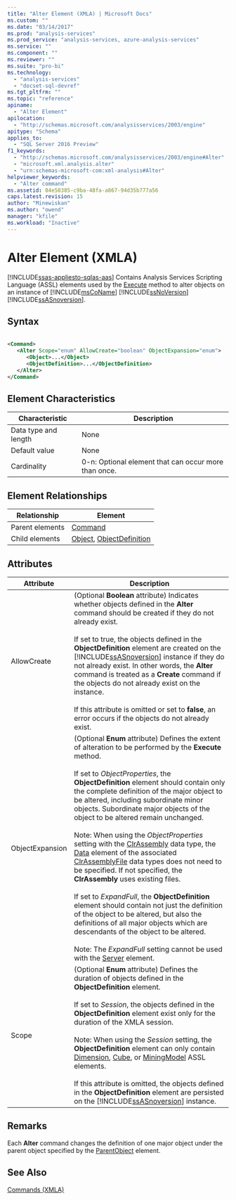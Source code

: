 ```yaml
---
title: "Alter Element (XMLA) | Microsoft Docs"
ms.custom: ""
ms.date: "03/14/2017"
ms.prod: "analysis-services"
ms.prod_service: "analysis-services, azure-analysis-services"
ms.service: ""
ms.component: ""
ms.reviewer: ""
ms.suite: "pro-bi"
ms.technology: 
  - "analysis-services"
  - "docset-sql-devref"
ms.tgt_pltfrm: ""
ms.topic: "reference"
apiname: 
  - "Alter Element"
apilocation: 
  - "http://schemas.microsoft.com/analysisservices/2003/engine"
apitype: "Schema"
applies_to: 
  - "SQL Server 2016 Preview"
f1_keywords: 
  - "http://schemas.microsoft.com/analysisservices/2003/engine#Alter"
  - "microsoft.xml.analysis.alter"
  - "urn:schemas-microsoft-com:xml-analysis#Alter"
helpviewer_keywords: 
  - "Alter command"
ms.assetid: 84e58385-c9ba-48fa-a867-94d35b777a56
caps.latest.revision: 15
author: "Minewiskan"
ms.author: "owend"
manager: "kfile"
ms.workload: "Inactive"
---
```

# Alter Element (XMLA)
[!INCLUDE[ssas-appliesto-sqlas-aas](../../../includes/ssas-appliesto-sqlas-aas.md)]
  Contains Analysis Services Scripting Language (ASSL) elements used by the [Execute](../../../analysis-services/xmla/xml-elements-methods-execute.md) method to alter objects on an instance of [!INCLUDE[msCoName](../../../includes/msconame-md.md)] [!INCLUDE[ssNoVersion](../../../includes/ssnoversion-md.md)] [!INCLUDE[ssASnoversion](../../../includes/ssasnoversion-md.md)].  
  
## Syntax  
  
```xml  
  
<Command>  
   <Alter Scope="enum" AllowCreate="boolean" ObjectExpansion="enum">  
      <Object>...</Object>  
      <ObjectDefinition>...</ObjectDefinition>  
   </Alter>  
</Command>  
```  
  
## Element Characteristics  
  
|Characteristic|Description|  
|--------------------|-----------------|  
|Data type and length|None|  
|Default value|None|  
|Cardinality|0-n: Optional element that can occur more than once.|  
  
## Element Relationships  
  
|Relationship|Element|  
|------------------|-------------|  
|Parent elements|[Command](../../../analysis-services/xmla/xml-elements-properties/command-element-xmla.md)|  
|Child elements|[Object](../../../analysis-services/xmla/xml-elements-properties/object-element-xmla.md), [ObjectDefinition](../../../analysis-services/xmla/xml-elements-properties/objectdefinition-element-xmla.md)|  
  
## Attributes  
  
|Attribute|Description|  
|---------------|-----------------|  
|AllowCreate|(Optional **Boolean** attribute) Indicates whether objects defined in the **Alter** command should be created if they do not already exist.<br /><br /> If set to true, the objects defined in the **ObjectDefinition** element are created on the [!INCLUDE[ssASnoversion](../../../includes/ssasnoversion-md.md)] instance if they do not already exist. In other words, the **Alter** command is treated as a **Create** command if the objects do not already exist on the instance.<br /><br /> If this attribute is omitted or set to **false**, an error occurs if the objects do not already exist.|  
|ObjectExpansion|(Optional **Enum** attribute) Defines the extent of alteration to be performed by the **Execute** method.<br /><br /> If set to *ObjectProperties*, the **ObjectDefinition** element should contain only the complete definition of the major object to be altered, including subordinate minor objects. Subordinate major objects of the object to be altered remain unchanged.<br /><br /> Note: When using the *ObjectProperties* setting with the [ClrAssembly](../../../analysis-services/scripting/data-type/clrassembly-data-type-assl.md) data type, the [Data](../../../analysis-services/scripting/objects/data-element-assl.md) element of the associated [ClrAssemblyFile](../../../analysis-services/scripting/data-type/clrassemblyfile-data-type-assl.md) data types does not need to be specified. If not specified, the **ClrAssembly** uses existing files.<br /><br /> If set to *ExpandFull*, the **ObjectDefinition** element should contain not just the definition of the object to be altered, but also the definitions of all major objects which are descendants of the object to be altered.<br /><br /> Note: The *ExpandFull* setting cannot be used with the [Server](../../../analysis-services/scripting/objects/server-element-assl.md) element.|  
|Scope|(Optional **Enum** attribute) Defines the duration of objects defined in the **ObjectDefinition** element.<br /><br /> If set to *Session*, the objects defined in the **ObjectDefinition** element exist only for the duration of the XMLA session.<br /><br /> Note: When using the *Session* setting, the **ObjectDefinition** element can only contain [Dimension](../../../analysis-services/scripting/objects/dimension-element-assl.md), [Cube](../../../analysis-services/scripting/objects/cube-element-assl.md), or [MiningModel](../../../analysis-services/scripting/objects/miningmodel-element-assl.md) ASSL elements.<br /><br /> If this attribute is omitted, the objects defined in the **ObjectDefinition** element are persisted on the [!INCLUDE[ssASnoversion](../../../includes/ssasnoversion-md.md)] instance.|  
  
## Remarks  
 Each **Alter** command changes the definition of one major object under the parent object specified by the [ParentObject](../../../analysis-services/xmla/xml-elements-properties/parentobject-element-xmla.md) element.  
  
## See Also  
 [Commands &#40;XMLA&#41;](../../../analysis-services/xmla/xml-elements-commands/xml-elements-commands.md)  
  
  

